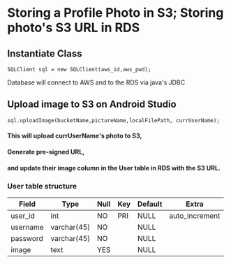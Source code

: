 # Storing a Profile Photo in S3; Storing photo's S3 URL in RDS
## Instantiate Class
`SQLClient sql = new SQLClient(aws_id,aws_pwd);`

Database will connect to AWS and to the RDS via java's JDBC

## Upload image to S3 on Android Studio
`sql.uploadImage(bucketName,pictureName,localFilePath, currUserName);`
#### This will upload currUserName's photo to S3,
#### Generate pre-signed URL,
#### and update their image column in the User table in RDS with the S3 URL.
### User table structure


| Field    | Type        | Null | Key | Default | Extra          |
|----------|-------------|------|-----|---------|----------------|
| user_id  | int         | NO   | PRI | NULL    | auto_increment |
| username | varchar(45) | NO   |     | NULL    |                |
| password | varchar(45) | NO   |     | NULL    |                |
| image    | text        | YES  |     | NULL    |                |



